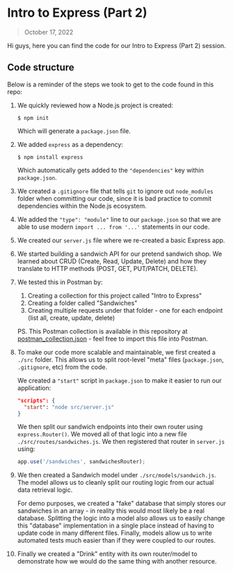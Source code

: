 # Intro to Express (Part 2)

> October 17, 2022

Hi guys, here you can find the code for our Intro to Express (Part 2) session.

## Code structure

Below is a reminder of the steps we took to get to the code found in this repo:

1. We quickly reviewed how a Node.js project is created:

   ```shell
   $ npm init
   ```

   Which will generate a `package.json` file.

1. We added `express` as a dependency:

   ```shell
   $ npm install express
   ```

   Which automatically gets added to the `"dependencies"` key within `package.json`.

1. We created a `.gitignore` file that tells `git` to ignore out `node_modules` folder when committing our code, since it is bad practice to commit dependencies within the Node.js ecosystem.

1. We added the `"type": "module"` line to our `package.json` so that we are able to use modern `import ... from '...'` statements in our code.

1. We created our `server.js` file where we re-created a basic Express app.

1. We started building a sandwich API for our pretend sandwich shop. We learned about CRUD (Create, Read, Update, Delete) and how they translate to HTTP methods (POST, GET, PUT/PATCH, DELETE).

1. We tested this in Postman by:

   1. Creating a collection for this project called "Intro to Express"
   1. Creating a folder called "Sandwiches"
   1. Creating multiple requests under that folder - one for each endpoint (list all, create, update, delete)

   PS. This Postman collection is available in this repository at [postman_collection.json](./postman_collection.json) - feel free to import this file into Postman.

1. To make our code more scalable and maintainable, we first created a `./src` folder. This allows us to split root-level "meta" files (`package.json`, `.gitignore`, etc) from the code.

   We created a `"start"` script in `package.json` to make it easier to run our application:

   ```json
   "scripts": {
     "start": "node src/server.js"
   }
   ```

   We then split our sandwich endpoints into their own router using `express.Router()`. We moved all of that logic into a new file `./src/routes/sandwiches.js`. We then registered that router in `server.js` using:

   ```js
   app.use('/sandwiches', sandwichesRouter);
   ```

1. We then created a Sandwich model under `./src/models/sandwich.js`. The model allows us to cleanly split our routing logic from our actual data retrieval logic.

   For demo purposes, we created a "fake" database that simply stores our sandwiches in an array - in reality this would most likely be a real database. Splitting the logic into a model also allows us to easily change this "database" implementation in a single place instead of having to update code in many different files. Finally, models allow us to write automated tests much easier than if they were coupled to our routes.

1. Finally we created a "Drink" entity with its own router/model to demonstrate how we would do the same thing with another resource.
